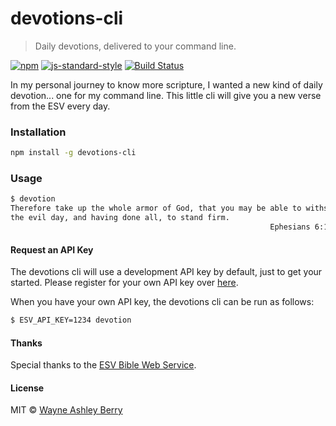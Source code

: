 # devotions-cli

> Daily devotions, delivered to your command line.

[![npm](http://img.shields.io/npm/v/devotions-cli.svg?style=flat)](https://www.npmjs.com/package/devotions-cli)
[![js-standard-style](https://img.shields.io/badge/code%20style-standard-brightgreen.svg?style=flat)](https://github.com/feross/standard)
[![Build Status](https://travis-ci.org/wayneashleyberry/devotions-cli.svg?branch=master)](https://travis-ci.org/wayneashleyberry/devotions-cli)

In my personal journey to know more scripture, I wanted a new kind of daily
devotion... one for my command line. This little cli will give you a new verse
from the ESV every day.

### Installation

```sh
npm install -g devotions-cli
```

### Usage

```sh
$ devotion
Therefore take up the whole armor of God, that you may be able to withstand in
the evil day, and having done all, to stand firm.
                                                          Ephesians 6:13 (ESV)
```

#### Request an API Key

The devotions cli will use a development API key by default, just to get your
started. Please register for your own API key over
[here](http://www.esvapi.org/signup).

When you have your own API key, the devotions cli can be run as follows:

```sh
$ ESV_API_KEY=1234 devotion
```

#### Thanks

Special thanks to the [ESV Bible Web Service](http://www.esvapi.org/).

#### License

MIT © [Wayne Ashley Berry](http://www.wayneashleyberry.com)
